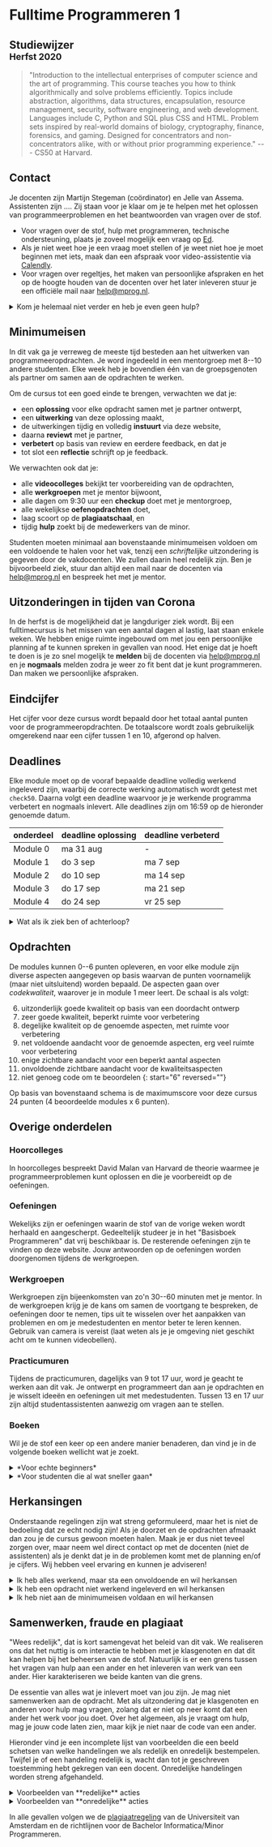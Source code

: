# Fulltime Programmeren 1

## Studiewijzer<br><small>Herfst 2020</small>

> "Introduction to the intellectual enterprises of computer science and the art of programming. This course teaches you how to think algorithmically and solve problems efficiently. Topics include abstraction, algorithms, data structures, encapsulation, resource management, security, software engineering, and web development. Languages include C, Python and SQL plus CSS and HTML. Problem sets inspired by real-world domains of biology, cryptography, finance, forensics, and gaming. Designed for concentrators and non-concentrators alike, with or without prior programming experience." --- CS50 at Harvard.

## Contact

Je docenten zijn Martijn Stegeman (coördinator) en Jelle van Assema. Assistenten zijn .... Zij staan voor je klaar om je te helpen met het oplossen van programmeerproblemen en het beantwoorden van vragen over de stof.

- Voor vragen over de stof, hulp met programmeren, technische ondersteuning, plaats je zoveel mogelijk een vraag op [Ed](https://us.edstem.org/courses/365).
- Als je niet weet hoe je een vraag moet stellen of je weet niet hoe je moet beginnen met iets, maak dan een afspraak voor video-assistentie via [Calendly](http://calendly.com/app-studio/assistentie).
- Voor vragen over regeltjes, het maken van persoonlijke afspraken en het op de hoogte houden van de docenten over het later inleveren stuur je een officiële mail naar <help@mprog.nl>.

<details markdown="1"><summary markdown="span">Kom je helemaal niet verder en heb je even geen hulp?</summary>

- neem een halfuurtje echt even afstand van je computer; dit helpt je brein afstand nemen van het probleem en na het halve uur kun je soms toch weer verder

- ga even door met de volgende opdracht van de module om te kijken hoe je daar mee gaat

- of ga oefenen in het basisboek, want dit staat helemaal los van de opdrachten
</details>


## Minimumeisen

In dit vak ga je verreweg de meeste tijd besteden aan het uitwerken van programmeeropdrachten. Je word ingedeeld in een mentorgroep met 8--10 andere studenten. Elke week heb je bovendien één van de groepsgenoten als partner om samen aan de opdrachten te werken.

Om de cursus tot een goed einde te brengen, verwachten we dat je:

- een **oplossing** voor elke opdracht samen met je partner ontwerpt,
- een **uitwerking** van deze oplossing maakt,
- de uitwerkingen tijdig en volledig **instuurt** via deze website,
- daarna **reviewt** met je partner,
- **verbetert** op basis van review en eerdere feedback, en dat je
- tot slot een **reflectie** schrijft op je feedback.

We verwachten ook dat je:

- alle **videocolleges** bekijkt ter voorbereiding van de opdrachten,
- alle **werkgroepen** met je mentor bijwoont,
- alle dagen om 9:30 uur een **checkup** doet met je mentorgroep,
- alle wekelijkse **oefenopdrachten** doet,
- laag scoort op de **plagiaatschaal**, en
- tijdig **hulp** zoekt bij de medewerkers van de minor.

Studenten moeten minimaal aan bovenstaande minimumeisen voldoen om een voldoende te halen voor het vak, tenzij een *schriftelijke* uitzondering is gegeven door de vakdocenten. We zullen daarin heel redelijk zijn. Ben je bijvoorbeeld ziek, stuur dan altijd een mail naar de docenten via <help@mprog.nl> en bespreek het met je mentor.


## Uitzonderingen in tijden van Corona

In de herfst is de mogelijkheid dat je langduriger ziek wordt. Bij een fulltimecursus is het missen van een aantal dagen al lastig, laat staan enkele weken. We hebben enige ruimte ingebouwd om met jou een persoonlijke planning af te kunnen spreken in gevallen van nood. Het enige dat je hoeft te doen is je zo snel mogelijk te **melden** bij de docenten via <help@mprog.nl> en je **nogmaals** melden zodra je weer zo fit bent dat je kunt programmeren. Dan maken we persoonlijke afspraken.


## Eindcijfer

Het cijfer voor deze cursus wordt bepaald door het totaal aantal punten voor de programmeeropdrachten.
De totaalscore wordt zoals gebruikelijk omgerekend naar een cijfer tussen 1 en 10, afgerond op halven.


## Deadlines

Elke module moet op de vooraf bepaalde deadline volledig werkend ingeleverd zijn, waarbij de correcte werking automatisch wordt getest met `check50`. Daarna volgt een deadline waarvoor je je werkende programma verbetert en nogmaals inlevert. Alle deadlines zijn om 16:59 op de hieronder genoemde datum.

| onderdeel | deadline oplossing | deadline verbeterd |  
| --------- | ------------------ | ------------------ |  
| Module 0  | ma 31 aug          | -                  |  
| Module 1  | do  3 sep          | ma  7 sep          |  
| Module 2  | do 10 sep          | ma 14 sep          |  
| Module 3  | do 17 sep          | ma 21 sep          |  
| Module 4  | do 24 sep          | vr 25 sep          |  

<details markdown="1"><summary markdown="span">Wat als ik ziek ben of achterloop?</summary>

In het geval van planningsproblemen of ziekte is het mogelijk de oplossingsdeadline met 1 tot 3 dagen op te schuiven, in ruil voor een bescheiden puntenaftrek (1/2 punt en 1 punt).
Dit gaat volledig automatisch bij later inleveren en hoeft dus in beginsel niet gemeld te worden.
Toch is het verstandig om je mentor aan te spreken om te overleggen of advies te vragen over het halen van verdere deadlines.

Voor module 0 is geen uitstel mogelijk. Je moet op tijd gestart zijn met het vak om mee te mogen doen.

Nog later ingeleverd werk kan normaliter niet geaccepteerd worden, behalve bij medische noodgevallen. Dat betekent dat je het vak niet kunt halen als je het tempo echt niet bijhoudt. In dat geval is het noodzakelijk om direct contact op te nemen met de docenten, maar zeker vóór je doorgaat met werken aan de opdrachten.

Raak je uit tempo? Dan kun je overwegen om de stap naar Parttime te zetten. Het is belangrijk dat je dit snel bespreekt met één van de docenten. Zij kunnen je hierover adviseren.
</details>


## Opdrachten

De modules kunnen 0--6 punten opleveren, en voor elke module zijn diverse aspecten aangegeven op basis waarvan de punten voornamelijk (maar niet uitsluitend) worden bepaald. De aspecten gaan over *codekwaliteit*, waarover je in module 1 meer leert. De schaal is als volgt:

6. uitzonderlijk goede kwaliteit op basis van een doordacht ontwerp
5. zeer goede kwaliteit, beperkt ruimte voor verbetering
4. degelijke kwaliteit op de genoemde aspecten, met ruimte voor verbetering
3. net voldoende aandacht voor de genoemde aspecten, erg veel ruimte voor verbetering
2. enige zichtbare aandacht voor een beperkt aantal aspecten
1. onvoldoende zichtbare aandacht voor de kwaliteitsaspecten
0. niet genoeg code om te beoordelen
{: start="6" reversed=""}

Op basis van bovenstaand schema is de maximumscore voor deze cursus 24 punten (4 beoordeelde modules x 6 punten).

<!-- Toetsjes leveren geen punten op voor het eindcijfer, maar moeten wel gehaald worden. -->


## Overige onderdelen

### Hoorcolleges

In hoorcolleges bespreekt David Malan van Harvard de theorie waarmee je programmeerproblemen kunt oplossen en die je voorbereidt op de oefeningen. <!-- Kijk de video's vóór of onderweg naar het lab, zodat je je tijd in het lab goed kan gebruiken voor programmeren en vragen stellen. -->

### Oefeningen

Wekelijks zijn er oefeningen waarin de stof van de vorige weken wordt herhaald en aangescherpt. Gedeeltelijk studeer je in het "Basisboek Programmeren" dat vrij beschikbaar is. De resterende oefeningen zijn te vinden op deze website. Jouw antwoorden op de oefeningen worden doorgenomen tijdens de werkgroepen.

### Werkgroepen

Werkgroepen zijn bijeenkomsten van zo'n 30--60 minuten met je mentor. In de werkgroepen krijg je de kans om samen de voortgang te bespreken, de oefeningen door te nemen, tips uit te wisselen over het aanpakken van problemen en om je medestudenten en mentor beter te leren kennen. Gebruik van camera is vereist (laat weten als je je omgeving niet geschikt acht om te kunnen videobellen).

### Practicumuren

Tijdens de practicumuren, dagelijks van 9 tot 17 uur, word je geacht te werken aan dit vak. Je ontwerpt en programmeert dan aan je opdrachten en je wisselt ideeën en oefeningen uit met medestudenten. Tussen 13 en 17 uur zijn altijd studentassistenten aanwezig om vragen aan te stellen.

### Boeken

Wil je de stof een keer op een andere manier benaderen, dan vind je in de volgende boeken wellicht wat je zoekt.

<details markdown="1"><summary markdown="span">*Voor echte beginners*</summary>

C Programming Absolute Beginner's Guide, Third Edition  
Greg Perry, Dean Miller  
Pearson Education, 2014  
ISBN 9780789751980
</details>

<details markdown="1"><summary markdown="span">*Voor studenten die al wat sneller gaan*</summary>

Programming in C, Fourth Edition  
Stephen G. Kochan  
Pearson Education, 2015  
ISBN 9780321776419
</details>


## Herkansingen

Onderstaande regelingen zijn wat streng geformuleerd, maar het is niet de bedoeling dat ze echt nodig zijn! Als je doorzet en de opdrachten afmaakt dan zou je de cursus gewoon moeten halen. Maak je er dus niet teveel zorgen over, maar neem wel direct contact op met de docenten (niet de assistenten) als je denkt dat je in de problemen komt met de planning en/of je cijfers. Wij hebben veel ervaring en kunnen je adviseren!

<details markdown="1"><summary markdown="span">Ik heb alles werkend, maar sta een onvoldoende en wil herkansen</summary>

  - Alle modules, ook die voldoende waren, moeten opnieuw worden ingeleverd.

  - Alle programma's moeten verbeterd worden ten aanzien van de kwaliteitsaspecten.

  - Het maximumcijfer is in dit geval een 6.0 en wordt alleen toegekend als alle programma's aantoonbaar van voldoende kwaliteit zijn (waarmee je aantoont het betreffende leerdoel gehaald te hebben).
</details>

<details markdown="1"><summary markdown="span">Ik heb een opdracht niet werkend ingeleverd en wil herkansen</summary>
  - Herkansen kan pas vanaf het eerstvolgende semester waarin het vak wordt gegeven.

  - Alle modules die niet af waren (en dus niet beoordeeld) moeten opnieuw of alsnog worden ingeleverd.

  - Modules die af en beoordeeld waren mogen niet opnieuw worden ingestuurd. Het oude cijfer blijft staan, met uitzondering van opdrachten die zijn vervangen door nieuwe.

  - Vernieuwde opdrachten moeten op moment van herkansen gewoon gedaan worden.

  - Alle nieuwe beoordelingen vinden plaats zoals gangbaar op het moment van herkansen.
</details>

<details markdown="1"><summary markdown="span">Ik heb niet aan de minimumeisen voldaan en wil herkansen</summary>
  - Herkansen kan pas vanaf het eerstvolgende semester waarin het vak wordt gegeven.

  - Er moet een concrete afspraak zijn over het inhalen van minimumeisen vóór je start. Neem hiervoor contact op met de docenten.
</details>

<!-- - Alle toetsjes moeten opnieuw gedaan worden indien de samenstelling inmiddels is veranderd. -->


## Samenwerken, fraude en plagiaat

"Wees redelijk", dat is kort samengevat het beleid van dit vak. We realiseren ons dat het nuttig is om interactie te hebben met je klasgenoten en dat dit kan helpen bij het beheersen van de stof. Natuurlijk is er een grens tussen het vragen van hulp aan een ander en het inleveren van werk van een ander. Hier karakteriseren we beide kanten van die grens.

De essentie van alles wat je inlevert moet van jou zijn. Je mag niet samenwerken aan de opdracht. Met als uitzondering dat je klasgenoten en anderen voor hulp mag vragen, zolang dat er niet op neer komt dat een ander het werk voor jou doet. Over het algemeen, als je vraagt om hulp, mag je jouw code laten zien, maar kijk je niet naar de code van een ander.

Hieronder vind je een incomplete lijst van voorbeelden die een beeld schetsen van welke handelingen we als redelijk en onredelijk bestempelen. Twijfel je of een handeling redelijk is, wacht dan tot je geschreven toestemming hebt gekregen van een docent. Onredelijke handelingen worden streng afgehandeld.

<details markdown="1"><summary markdown="span">Voorbeelden van **redelijke** acties</summary>

* Praten met je klasgenoten over de opdrachten in het Nederlands (of een ander gesproken taal).

* Het cursusmateriaal bespreken met anderen om het beter te begrijpen.

* Een klasgenoot helpen bij het debuggen tijdens een laptopcollege of daarbuiten, of zelfs online, door het bekijken, compileren of draaien van zijn of haar code, zelfs op je eigen computer.

* Het opnemen van een paar regels code die je online of ergens anders vindt in jouw eigen code, gegeven dat deze regels niet oplossingen vormen tot opdrachten en dat je de bron van de code vermeldt.

* Het inzien van tentamens van voorgaande jaren en oplossingen daarvan.

* Versturen of code laten zien die jij hebt geschreven aan iemand anders, wellicht een klasgenoot, zodat hij of zij kan helpen bij het debuggen.

* Het online delen van een paar regels van jouw code zodat anderen wellicht kunnen helpen met debuggen.

* Op een assistent afstappen voor hulp tijdens de laptopcolleges.

* Naar het internet of ergens anders gaan voor instructies buiten het vak, voor referenties, en voor oplossingen op technische problemen, maar niet voor gehele oplossingen voor opdrachten.

* Het uittekenen of uitwerken van oplossingen op een whiteboard door middel van diagrammen of pseudocode, maar niet "echte" code.

* Werken met (en zelfs betalen voor) een tutor om je te helpen met het vak, gegeven dat de tutor niet het werk voor je doet.
</details>

<details markdown="1"><summary markdown="span">Voorbeelden van **onredelijke** acties</summary>

* Een oplossing van een opdracht inzien voordat je jouw opdracht hebt ingeleverd.

* Een klasgenoot vragen om zijn of haar oplossing, voordat je jouw opdracht hebt ingeleverd.

* Het decompileren, deobfuscereen, of demonteren van een "staff" oplossing van een opdracht.

* Vergeten de bron te citeren van code of technieken die je hebt opgenomen van buiten de lessen van dit vak, en hebt geïntegreerd in je eigen werk, zelfs als je wel de andere restricties aanhoudt.

* Geven, of laten zien, van een oplossing voor een opdracht aan een klasgenoot waar hij of zij, dus niet jij, moeite mee heeft om op te lossen.

* Betalen, of het aanbieden om te betalen, voor het recht om werk van een ander als onderdeel van jouw eigen werk in te leveren.

* Het beschikbaar stellen van oplossingen voor opdrachten van dit vak aan anderen die dit vak in de toekomst wellicht gaan volgen.

* Het opzoeken van complete oplossingen voor opdrachten online of ergens anders.

* Werk van een opdracht opsplitsen met een ander.

* Werk van een ander, behalve een paar regels zoals eerder omschreven, inleveren.

* Hetzelfde of bijna hetzelfde werk inleveren bij dit vak dat je hebt ingeleverd of gaat inleveren bij een ander vak.

* Het inleveren van werk voor dit vak, waarbij je intentie is om dit ook ergens anders voor in te zetten (zeg voor een baan), zonder daar eerst toestemming voor te hebben gekregen van een docent.

* Naar de oplossing voor een opdracht van iemand anders kijken, en vervolgens jouw oplossing daarop baseren.
</details>

In alle gevallen volgen we de [plagiaatregeling](http://uva.nl/plagiaat) van de Universiteit van Amsterdam en de richtlijnen voor de Bachelor Informatica/Minor Programmeren.
